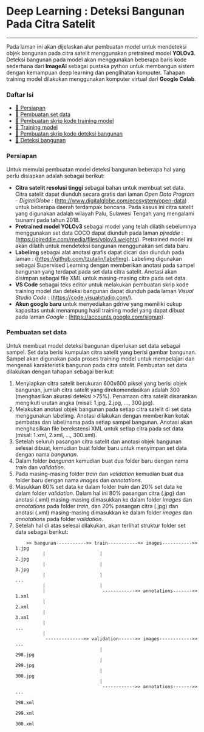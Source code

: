 # Deep Learning : Deteksi Bangunan Pada Citra Satelit

---

Pada laman ini akan dijelaskan alur pembuatan model untuk mendeteksi objek bangunan pada citra satelit menggunakan pretrained model **YOLOv3**. Deteksi bangunan pada model akan menggunakan beberapa baris kode sederhana dari **ImageAI** sebagai pustaka python untuk membangun sistem dengan kemampuan deep learning dan penglihatan komputer. Tahapan training model dilakukan menggunakan komputer virtual dari **Google Colab**. 

### Daftar Isi
- <a href="#persiapan" > :white_square_button: Persiapan</a>
- <a href="#pembuatansetdata" > :white_square_button: Pembuatan set data</a>
- <a href="#pembuatanskripkode1" > :white_square_button: Pembuatan skrip kode training model</a>
- <a href="#trainingmodel" > :white_square_button: Training model</a>
- <a href="#pembuatanskripkode2" > :white_square_button: Pembuatan skrip kode deteksi bangunan</a>
- <a href="#deteksibangunan" > :white_square_button: Deteksi bangunan</a>


### Persiapan
<div id="persiapan"></div>

Untuk memulai pembuatan model deteksi bangunan beberapa hal yang perlu disiapkan adalah sebagai berikut:
- **Citra satelit resolusi tinggi** sebagai bahan untuk membuat set data. Citra satelit dapat diunduh secara gratis dari laman *Open Data Program - DigitalGlobe* : (http://www.digitalglobe.com/ecosystem/open-data) untuk beberapa daerah terdampak bencana. Pada kasus ini citra satelit yang digunakan adalah wilayah Palu, Sulawesi Tengah yang mengalami tsunami pada tahun 2018.
- **Pretrained model YOLOv3** sebagai model yang telah dilatih sebelumnya menggunakan set data COCO dapat diunduh pada laman *pjreddie* : (https://pjreddie.com/media/files/yolov3.weights). Pretrained model ini akan dilatih untuk mendeteksi bangunan menggunakan set data baru.
- **Labelimg** sebagai alat anotasi grafis dapat dicari dan diunduh pada laman : (https://github.com/tzutalin/labelImg). Labelimg digunakan sebagai Supervised Learning dengan memberikan anotasi pada sampel bangunan yang terdapat pada set data citra satelit. Anotasi akan disimpan sebagai file XML untuk masing-masing citra pada set data.
- **VS Code** sebagai teks editor untuk melakukan pembuatan skrip kode training model dan deteksi bangunan dapat diunduh pada laman *Visual Studio Code* : (https://code.visualstudio.com/).
- **Akun google baru** untuk menyediakan gdrive yang memiliki cukup kapasitas untuk menampung hasil training model yang dapat dibuat pada laman *Google* : (https://accounts.google.com/signup).


### Pembuatan set data
<div id="pembuatansetdata"></div>

Untuk membuat model deteksi bangunan diperlukan set data sebagai sampel. Set data berisi kumpulan citra satelit yang berisi gambar bangunan. Sampel akan digunakan pada proses training model untuk mempelajari dan mengenali karakteristik bangunan pada citra satelit. Pembuatan set data dilakukan dengan tahapan sebagai berikut:
1. Menyiapkan citra satelit berukuran 600x600 piksel yang berisi objek bangunan, jumlah citra satelit yang direkomendasikan adalah 300 (menghasilkan akurasi deteksi >75%). Penamaan citra satelit disarankan mengikuti urutan angka (misal: 1.jpg, 2.jpg, ..., 300.jpg).
2. Melakukan anotasi objek bangunan pada setiap citra satelit di set data menggunakan labelimg. Anotasi dilakukan dengan memberikan kotak pembatas dan label/nama pada setiap sampel bangunan. Anotasi akan menghasilkan file berekstensi XML untuk setiap citra pada set data (misal: 1.xml, 2.xml, ..., 300.xml).
3. Setelah seluruh pasangan citra satelit dan anotasi objek bangunan selesai dibuat, kemudian buat folder baru untuk menyimpan set data dengan nama *bangunan*.
4. Dalam folder *bangunan* kemudian buat dua folder baru dengan nama *train* dan *validation*.
5. Pada masing-masing folder *train* dan *validation* kemudian buat dua folder baru dengan nama *images* dan *annotations*.
6. Masukkan 80% set data ke dalam folder *train* dan 20% set data ke dalam folder *validation*. Dalam hal ini 80% pasangan citra (.jpg) dan anotasi (.xml) masing-masing dimasukkan ke dalam folder *images* dan *annotations* pada folder *train*, dan 20% pasangan citra (.jpg) dan anotasi (.xml) masing-masing dimasukkan ke dalam folder *images* dan *annotations* pada folder *validation*.
6. Setelah hal di atas selesai dilakukan, akan terlihat struktur folder set data sebagai berikut:
   ```
       >> bangunan----------->> train----------->> images----------->> 1.jpg
             |                    |                                    2.jpg
             |                    |                                    3.jpg
             |                    |                                    ...
             |                    |                            
             |                     ------------>> annotations------->> 1.xml
             |                                                         2.xml
             |                                                         3.xml
             |                                                         ...
             |                        
              -------------->> validation------>> images------------>> ...
                                  |                                    298.jpg
                                  |                                    299.jpg
                                  |                                    300.jpg
                                  |                            
                                   ------------>> annotations------->> ...
                                                                       298.xml
                                                                       299.xml
                                                                       300.xml
   ```

